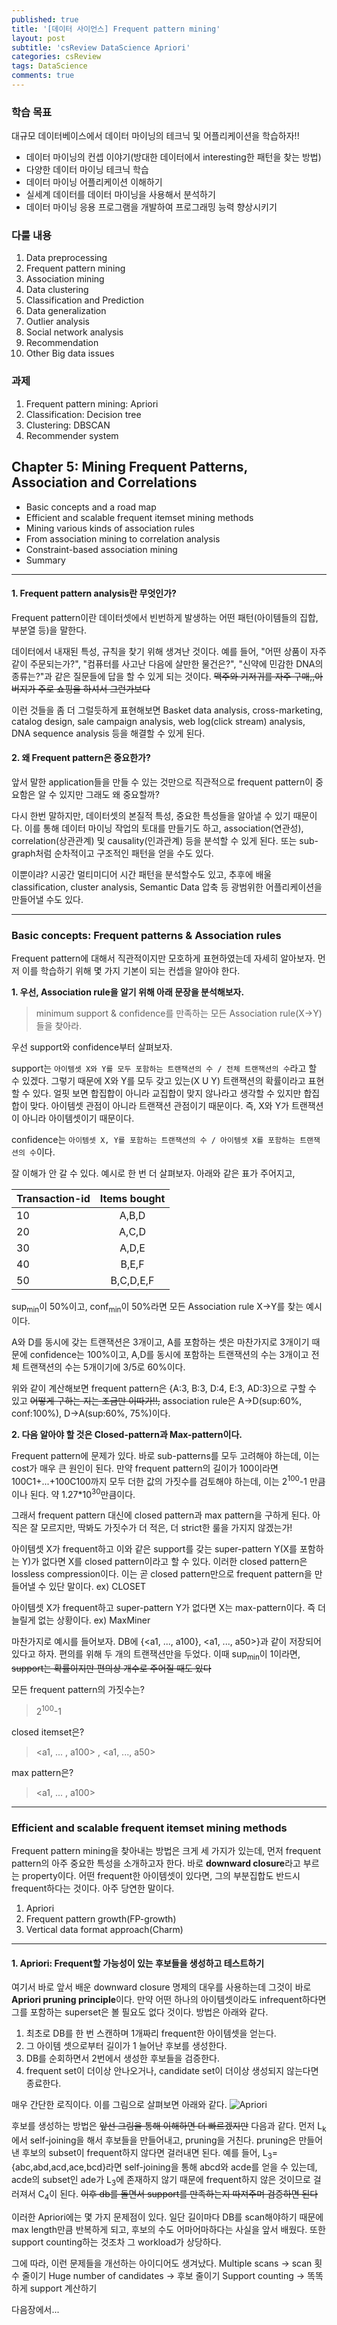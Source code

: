 ```yaml
---
published: true
title: '[데이터 사이언스] Frequent pattern mining'
layout: post
subtitle: 'csReview DataScience Apriori'
categories: csReview
tags: DataScience
comments: true
---
```


### 학습 목표

대규모 데이터베이스에서 데이터 마이닝의 테크닉 및 어플리케이션을 학습하자!!

- 데이터 마이닝의 컨셉 이야기(방대한 데이터에서 interesting한 패턴을 찾는 방법)
- 다양한 데이터 마이닝 테크닉 학습
- 데이터 마이닝 어플리케이션 이해하기
- 실세계 데이터를 데이터 마이닝을 사용해서 분석하기
- 데이터 마이닝 응용 프로그램을 개발하여 프로그래밍 능력 향상시키기

### 다룰 내용

1. Data preprocessing
2. Frequent pattern mining
3. Association mining
4. Data clustering
5. Classification and Prediction
6. Data generalization
7. Outlier analysis
8. Social network analysis
9. Recommendation
10. Other Big data issues

### 과제

1. Frequent pattern mining: Apriori
2. Classification: Decision tree
3. Clustering: DBSCAN
4. Recommender system

## Chapter 5: Mining Frequent Patterns, Association and Correlations
- Basic concepts and a road map
- Efficient and scalable frequent itemset mining methods
- Mining various kinds of association rules
- From association mining to correlation analysis
- Constraint-based association mining
- Summary

---
#### 1. Frequent pattern analysis란 무엇인가?  
Frequent pattern이란 데이터셋에서 빈번하게 발생하는 어떤 패턴(아이템들의 집합, 부분열 등)을 말한다.

데이터에서 내재된 특성, 규칙을 찾기 위해 생겨난 것이다. 예를 들어, "어떤 상품이 자주 같이 주문되는가?",
"컴퓨터를 사고난 다음에 살만한 물건은?", "신약에 민감한 DNA의 종류는?"과 같은 질문들에 답을 할 수 있게 되는 것이다.
~~맥주와 기저귀를 자주 구매,,아버지가 주로 쇼핑을 하셔서 그런가보다~~

이런 것들을 좀 더 그럴듯하게 표현해보면 Basket data analysis, cross-marketing, catalog design,
sale campaign analysis, web log(click stream) analysis, DNA sequence analysis 등을 해결할 수 있게 된다.

#### 2. 왜 Frequent pattern은 중요한가?  
앞서 말한 application들을 만들 수 있는 것만으로 직관적으로 frequent pattern이 중요함은 알 수 있지만 그래도 왜 중요할까?

다시 한번 말하지만, 데이터셋의 본질적 특성, 중요한 특성들을 알아낼 수 있기 때문이다. 이를 통해 데이터 마이닝 작업의
토대를 만들기도 하고, association(연관성), correlation(상관관계) 및 causality(인과관계) 등을 분석할 수 있게 된다.
또는 sub-graph처럼 순차적이고 구조적인 패턴을 얻을 수도 있다.

이뿐이랴? 시공간 멀티미디어 시간 패턴을 분석할수도 있고, 추후에 배울 classification, cluster analysis, Semantic Data
압축 등 광범위한 어플리케이션을 만들어낼 수도 있다.

---
### Basic concepts: Frequent patterns & Association rules
Frequent pattern에 대해서 직관적이지만 모호하게 표현하였는데 자세히 알아보자. 먼저 이를 학습하기 위해 몇 가지 기본이 되는 컨셉을 알아야 한다.

**1. 우선, Association rule을 알기 위해 아래 문장을 분석해보자.**

> minimum support & confidence를 만족하는 모든 Association rule(X->Y)들을 찾아라.

우선 support와 confidence부터 살펴보자.

support는 `아이템셋 X와 Y를 모두 포함하는 트랜잭션의 수 / 전체 트랜잭션의 수`라고 할 수 있겠다. 그렇기 때문에 X와 Y를 모두 갖고 있는(X U Y) 트랜잭션의 확률이라고 표현할 수 있다. 얼핏 보면 합집합이 아니라 교집합이 맞지 않나라고 생각할 수 있지만 합집합이 맞다. 아이템셋 관점이 아니라 트랜잭션 관점이기 때문이다. 즉, X와 Y가 트랜잭션이 아니라 아이템셋이기 때문이다.

confidence는 `아이템셋 X, Y를 포함하는 트랜잭션의 수 / 아이템셋 X를 포함하는 트랜잭션의 수`이다.

잘 이해가 안 갈 수 있다. 예시로 한 번 더 살펴보자. 아래와 같은 표가 주어지고,

| Transaction-id | Items bought |
| -------- | :------: |
| 10 | A,B,D |
| 20 | A,C,D |
| 30 | A,D,E |
| 40 | B,E,F |
| 50 | B,C,D,E,F |  

 sup<sub>min</sub>이 50%이고, conf<sub>min</sub>이 50%라면 모든 Association rule X->Y를 찾는 예시이다.

A와 D를 동시에 갖는 트랜잭션은 3개이고, A를 포함하는 셋은 마찬가지로 3개이기 때문에 confidence는 100%이고, A,D를 동시에 포함하는 트랜잭션의 수는 3개이고 전체 트랜잭션의 수는 5개이기에 3/5로 60%이다.

위와 같이 계산해보면 frequent pattern은 {A:3, B:3, D:4, E:3, AD:3}으로 구할 수 있고 ~~어떻게 구하는 지는 조금만 이따가!!,~~ association rule은 A->D(sup:60%, conf:100%), D->A(sup:60%, 75%)이다.

**2. 다음 알아야 할 것은 Closed-pattern과 Max-pattern이다.**  

Frequent pattern에 문제가 있다. 바로 sub-patterns를 모두 고려해야 하는데, 이는 cost가 매우 큰 원인이 된다. 만약 frequent pattern의 길이가 100이라면 100C1+...+100C100까지 모두 더한 값의 가짓수를 검토해야 하는데, 이는 2<sup>100</sup>-1 만큼이나 된다. 약 1.27*10<sup>30</sup>만큼이다.

그래서 frequent pattern 대신에 closed pattern과 max pattern을 구하게 된다.
아직은 잘 모르지만, 딱봐도 가짓수가 더 적은, 더 strict한 룰을 가지지 않겠는가!

아이템셋 X가 frequent하고 이와 같은 support를 갖는 super-pattern Y(X를 포함하는 Y)가 없다면 X를 closed pattern이라고 할 수 있다. 이러한 closed pattern은 lossless compression이다. 이는 곧 closed pattern만으로 frequent pattern을 만들어낼 수 있단 말이다.
ex) CLOSET

아이템셋 X가 frequent하고 super-pattern Y가 없다면 X는 max-pattern이다. 즉 더 늘릴게 없는 상황이다.
ex) MaxMiner

마찬가지로 예시를 들어보자. DB에 {<a1, ..., a100}, <a1, ..., a50>}과 같이 저장되어 있다고 하자. 편의를 위해 두 개의 트랜잭션만을 두었다. 이때 sup<sub>min</sub>이 1이라면, ~~support는 확률이지만 편의상 개수로 주어질 때도 있다~~

모든 frequent pattern의 가짓수는?
> 2<sup>100</sup>-1

closed itemset은?
> <a1, ... , a100> , <a1, ..., a50>

max pattern은?
> <a1, ... , a100>

---
### Efficient and scalable frequent itemset mining methods
Frequent pattern mining을 찾아내는 방법은 크게 세 가지가 있는데, 먼저 frequent pattern의 아주 중요한 특성을 소개하고자 한다. 바로 **downward closure**라고 부르는 property이다. 어떤 frequent한 아이템셋이 있다면, 그의 부분집합도 반드시 frequent하다는 것이다. 아주 당연한 말이다.

1. Apriori
2. Frequent pattern growth(FP-growth)
3. Vertical data format approach(Charm)

---
#### 1. Apriori: Frequent할 가능성이 있는 후보들을 생성하고 테스트하기
여기서 바로 앞서 배운 downward closure 명제의 대우를 사용하는데 그것이 바로 **Apriori pruning principle**이다. 만약 어떤 하나의 아이템셋이라도 infrequent하다면 그를 포함하는 superset은 볼 필요도 없다 것이다. 방법은 아래와 같다.

1. 최초로 DB를 한 번 스캔하며 1개짜리 frequent한 아이템셋을 얻는다.
2. 그 아이템 셋으로부터 길이가 1 늘어난 후보를 생성한다.
3. DB를 순회하면서 2번에서 생성한 후보들을 검증한다.
4. frequent set이 더이상 안나오거나, candidate set이 더이상 생성되지 않는다면 종료한다.

매우 간단한 로직이다. 이를 그림으로 살펴보면 아래와 같다. ![Apriori](https://sundongkim-dev.github.io/assets/img/data-science/apriori.png)  

후보를 생성하는 방법은 ~~앞선 그림을 통해 이해하면 더 빠르겠지만~~ 다음과 같다.
먼저 L<sub>k</sub>에서 self-joining을 해서 후보들을 만들어내고, pruning을 거친다. pruning은 만들어낸 후보의 subset이 frequent하지 않다면 걸러내면 된다.
예를 들어, L<sub>3</sub>={abc,abd,acd,ace,bcd}라면 self-joining을 통해 abcd와 acde를 얻을 수 있는데, acde의 subset인 ade가 L<sub>3</sub>에 존재하지 않기 때문에 frequent하지 않은 것이므로 걸러져서 C<sub>4</sub>이 된다. ~~이후 db를 돌면서 support를 만족하는지 따져주며 검증하면 된다~~

이러한 Apriori에는 몇 가지 문제점이 있다. 일단 길이마다 DB를 scan해야하기 때문에 max length만큼 반복하게 되고, 후보의 수도 어마어마하다는 사실을 앞서 배웠다. 또한 support counting하는 것조차 그 workload가 상당하다.

그에 따라, 이런 문제들을 개선하는 아이디어도 생겨났다.
Multiple scans -> scan 횟수 줄이기
Huge number of candidates -> 후보 줄이기
Support counting -> 똑똑하게 support 계산하기

다음장에서...
